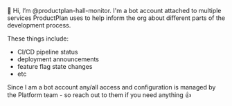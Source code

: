 👋 Hi, I’m @productplan-hall-monitor. I'm a bot account attached to multiple services ProductPlan uses to help inform the org about different parts of the development process.

These things include:
- CI/CD pipeline status
- deployment announcements
- feature flag state changes
- etc

Since I am a bot account any/all access and configuration is managed by the Platform team - so reach out to them if you need anything :+1:



<!---
productplan-hall-monitor/productplan-hall-monitor is a ✨ special ✨ repository because its `README.md` (this file) appears on your GitHub profile.
You can click the Preview link to take a look at your changes.
--->
